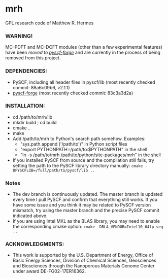 # mrh
GPL research code of Matthew R. Hermes

### WARNING!
MC-PDFT and MC-DCFT modules (other than a few experimental features) have been *moved to [pyscf-forge](https://github.com/pyscf/pyscf-forge)* and are currently in the process of being removed from this project.

### DEPENDENCIES:
- PySCF, including all header files in pyscf/lib (most recently checked commit: 88a6c09b6, v2.1.1)
- [pyscf-forge](https://github.com/pyscf/pyscf-forge) (most recently checked commit: 83c3a3d2a)

### INSTALLATION:
- cd /path/to/mrh/lib
- mkdir build ; cd build
- cmake ..
- make
- Add /path/to/mrh to Python's search path somehow. Examples:
    * "sys.path.append ('/path/to')" in Python script files
    * "export PYTHONPATH=/path/to:$PYTHONPATH" in the shell
    * "ln -s /path/to/mrh /path/to/python/site-packages/mrh" in the shell
- If you installed PySCF from source and the compilation still fails, try setting the path to the PySCF library directory manually:
`cmake -DPYSCFLIB=/full/path/to/pyscf/lib ..`

### Notes
- The dev branch is continuously updated. The master branch is updated every time I pull PySCF and confirm that everything still works. If you have some issue and you think it may be related to PySCF version mismatch, try using the master branch and the precise PySCF commit indicated above.
- If you are using Intel MKL as the BLAS library, you may need to enable the corresponding cmake option:
`cmake -DBLA_VENDOR=Intel10_64lp_seq ..`

### ACKNOWLEDGMENTS:
- This work is supported by the U.S. Department of Energy, Office of Basic Energy Sciences, Division of Chemical Sciences, Geosciences and Biosciences through the Nanoporous Materials Genome Center under award DE-FG02-17ER16362.

